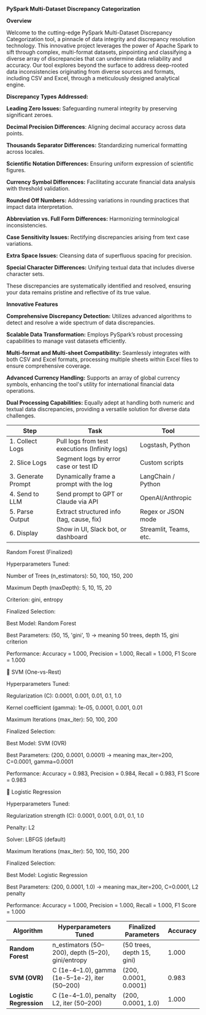 **PySpark Multi-Dataset Discrepancy Categorization**

**Overview**

Welcome to the cutting-edge PySpark Multi-Dataset Discrepancy Categorization tool, a pinnacle of data integrity and discrepancy resolution technology. This innovative project leverages the power of Apache Spark to sift through complex, multi-format datasets, pinpointing and classifying a diverse array of discrepancies that can undermine data reliability and accuracy. Our tool explores beyond the surface to address deep-rooted data inconsistencies originating from diverse sources and formats, including CSV and Excel, through a meticulously designed analytical engine.


**Discrepancy Types Addressed:**

**Leading Zero Issues:** Safeguarding numeral integrity by preserving significant zeroes.

**Decimal Precision Differences**: Aligning decimal accuracy across data points.

**Thousands Separator Differences:** Standardizing numerical formatting across locales.

**Scientific Notation Differences:** Ensuring uniform expression of scientific figures.

**Currency Symbol Differences:** Facilitating accurate financial data analysis with threshold validation.

**Rounded Off Numbers:** Addressing variations in rounding practices that impact data interpretation.

**Abbreviation vs. Full Form Differences:** Harmonizing terminological inconsistencies.

**Case Sensitivity Issues:** Rectifying discrepancies arising from text case variations.

**Extra Space Issues:** Cleansing data of superfluous spacing for precision.

**Special Character Differences:** Unifying textual data that includes diverse character sets.

These discrepancies are systematically identified and resolved, ensuring your data remains pristine and reflective of its true value.

**Innovative Features**

**Comprehensive Discrepancy Detection:** Utilizes advanced algorithms to detect and resolve a wide spectrum of data discrepancies.

**Scalable Data Transformation:** Employs PySpark’s robust processing capabilities to manage vast datasets efficiently.

**Multi-format and Multi-sheet Compatibility:** Seamlessly integrates with both CSV and Excel formats, processing multiple sheets within Excel files to ensure comprehensive coverage.

**Advanced Currency Handling:** Supports an array of global currency symbols, enhancing the tool's utility for international financial data operations.

**Dual Processing Capabilities:** Equally adept at handling both numeric and textual data discrepancies, providing a versatile solution for diverse data challenges.


| Step               | Task                                           | Tool                   |
| ------------------ | ---------------------------------------------- | ---------------------- |
| 1. Collect Logs    | Pull logs from test executions (Infinity logs) | Logstash, Python       |
| 2. Slice Logs      | Segment logs by error case or test ID          | Custom scripts         |
| 3. Generate Prompt | Dynamically frame a prompt with the log        | LangChain / Python     |
| 4. Send to LLM     | Send prompt to GPT or Claude via API           | OpenAI/Anthropic       |
| 5. Parse Output    | Extract structured info (tag, cause, fix)      | Regex or JSON mode     |
| 6. Display         | Show in UI, Slack bot, or dashboard            | Streamlit, Teams, etc. |



Random Forest (Finalized)

Hyperparameters Tuned:

Number of Trees (n_estimators): 50, 100, 150, 200

Maximum Depth (maxDepth): 5, 10, 15, 20

Criterion: gini, entropy

Finalized Selection:

Best Model: Random Forest

Best Parameters: (50, 15, 'gini', 1) → meaning 50 trees, depth 15, gini criterion

Performance: Accuracy = 1.000, Precision = 1.000, Recall = 1.000, F1 Score = 1.000

🔹 SVM (One-vs-Rest)

Hyperparameters Tuned:

Regularization (C): 0.0001, 0.001, 0.01, 0.1, 1.0

Kernel coefficient (gamma): 1e-05, 0.0001, 0.001, 0.01

Maximum Iterations (max_iter): 50, 100, 200

Finalized Selection:

Best Model: SVM (OVR)

Best Parameters: (200, 0.0001, 0.0001) → meaning max_iter=200, C=0.0001, gamma=0.0001

Performance: Accuracy = 0.983, Precision = 0.984, Recall = 0.983, F1 Score = 0.983

🔹 Logistic Regression

Hyperparameters Tuned:

Regularization strength (C): 0.0001, 0.001, 0.01, 0.1, 1.0

Penalty: L2

Solver: LBFGS (default)

Maximum Iterations (max_iter): 50, 100, 150, 200

Finalized Selection:

Best Model: Logistic Regression

Best Parameters: (200, 0.0001, 1.0) → meaning max_iter=200, C=0.0001, L2 penalty

Performance: Accuracy = 1.000, Precision = 1.000, Recall = 1.000, F1 Score = 1.000

| Algorithm               | Hyperparameters Tuned                              | Finalized Parameters       | Accuracy |
| ----------------------- | -------------------------------------------------- | -------------------------- | -------- |
| **Random Forest**       | n\_estimators (50–200), depth (5–20), gini/entropy | (50 trees, depth 15, gini) | 1.000    |
| **SVM (OVR)**           | C (1e-4–1.0), gamma (1e-5–1e-2), iter (50–200)     | (200, 0.0001, 0.0001)      | 0.983    |
| **Logistic Regression** | C (1e-4–1.0), penalty L2, iter (50–200)            | (200, 0.0001, 1.0)         | 1.000    |
